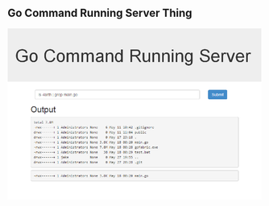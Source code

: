 Go Command Running Server Thing
----

![Screenshot](https://raw.githubusercontent.com/jakecoffman/go-command-running-thing/master/promo.png "Screeny")